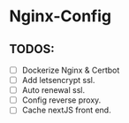 # Nginx-Config
## TODOS:
- [ ] Dockerize Nginx & Certbot
- [ ] Add letsencrypt ssl.
- [ ] Auto renewal ssl.
- [ ] Config reverse proxy.
- [ ] Cache nextJS front end.
